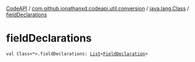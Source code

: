 [CodeAPI](../../index.md) / [com.github.jonathanxd.codeapi.util.conversion](../index.md) / [java.lang.Class](index.md) / [fieldDeclarations](.)

# fieldDeclarations

`val Class<*>.fieldDeclarations: `[`List`](https://kotlinlang.org/api/latest/jvm/stdlib/kotlin.collections/-list/index.html)`<`[`FieldDeclaration`](../../com.github.jonathanxd.codeapi.base/-field-declaration/index.md)`>`